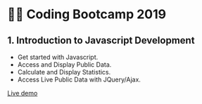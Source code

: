 # 👩‍💻 Coding Bootcamp 2019

## 1. Introduction to Javascript Development

+ Get started with Javascript.
+ Access and Display Public Data.
+ Calculate and Display Statistics.
+ Access Live Public Data with JQuery/Ajax.

[Live demo](https://codernami.github.io/js-stats/)